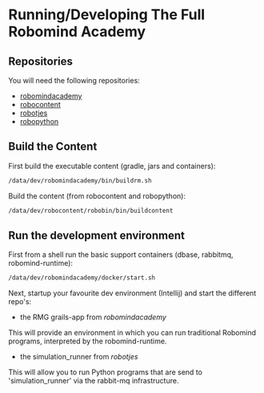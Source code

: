 # Running/Developing The Full Robomind Academy

## Repositories

You will need the following repositories:

* [robomindacademy](https://github.com/Janvanoorschot/robomindacademy)
* [robocontent](https://github.com/Janvanoorschot/robocontent)
* [robotjes](https://github.com/Janvanoorschot/robotjes)
* [robopython](https://github.com/Janvanoorschot/robopython)

## Build the Content
First build the executable content (gradle, jars and containers):
```bash
/data/dev/robomindacademy/bin/buildrm.sh
```

Build the content (from robocontent and robopython):
```bash
/data/dev/robocontent/robobin/bin/buildcontent
```

## Run the development environment

First from a shell run the basic support containers
(dbase, rabbitmq, robomind-runtime):

```bash
/data/dev/robomindacademy/docker/start.sh
```

Next, startup your favourite dev environment (Intellij) and start the
different repo's:

* the RMG grails-app from *robomindacademy*

This will provide an environment in which you can run traditional 
Robomind programs, interpreted by the robomind-runtime.

*  the simulation_runner from *robotjes*

This will allow you to run Python programs that are send to 'simulation_runner'
via the rabbit-mq infrastructure.


